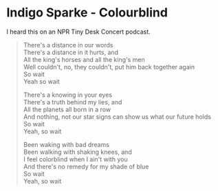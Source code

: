 # Indigo Sparke - Colourblind

I heard this on an NPR Tiny Desk Concert podcast.

> There's a distance in our words<br>
> There's a distance in it hurts, and<br>
> All the king's horses and all the king's men<br>
> Well couldn't, no, they couldn't, put him back together again<br>
> So wait<br>
> Yeah so wait
>
> There's a knowing in your eyes<br>
> There's a truth behind my lies, and<br>
> All the planets all born in a row<br>
> And nothing, not our star signs can show us what our future holds<br>
> So wait<br>
> Yeah, so wait
>
> Been waking with bad dreams<br>
> Been walking with shaking knees, and<br>
> I feel colorblind when I ain't with you<br>
> And there's no remedy for my shade of blue<br>
> So wait<br>
> Yeah, so wait
